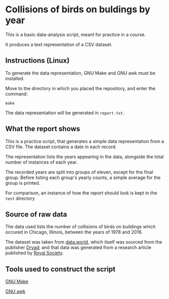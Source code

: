 # Collisions of birds on buldings by year
This is a basic data-analysis script, meant for practice in a course.

It produces a text representation of a CSV dataset.


## Instructions (Linux)
To generate the data representation, GNU Make and GNU awk must be installed.

Move to the directory in which you placed the repository, and enter the command:
```
make
```
The data representation will be generated in `report.txt`.


## What the report shows
This is a practice script, that generates a simple data representation from a CSV file. The dataset contains a date in each record.

The representation lists the years appearing in the data, alongside the total number of instances of each year.

The recorded years are split into groups of eleven, except for the final group. Before listing each group's yearly counts, a simple average for the group is printed.

For comparison, an instance of how the report should look is kept in the `test` directory


## Source of raw data
The data used lists the number of collisions of birds on buildings which occured in Chicago, Illinois, between the years of 1978 and 2016.

The dataset was taken from [data.world](https://data.world/animals/bird-building-collisions), which itself was sourced from the publisher [Dryad](https://doi.org/10.5061/dryad.8rr0498); and that data was generated from a research article published by [Royal Society](https://doi.org/10.1098/rspb.2019.0364).


## Tools used to construct the script
[GNU Make](https://www.gnu.org/software/make/)

[GNU awk](https://www.gnu.org/software/gawk/)
